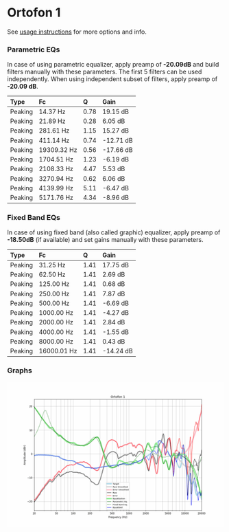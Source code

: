 # Ortofon 1
See [usage instructions](https://github.com/jaakkopasanen/AutoEq#usage) for more options and info.

### Parametric EQs
In case of using parametric equalizer, apply preamp of **-20.09dB** and build filters manually
with these parameters. The first 5 filters can be used independently.
When using independent subset of filters, apply preamp of **-20.09 dB**.

| Type    | Fc          |    Q | Gain      |
|:--------|:------------|:-----|:----------|
| Peaking | 14.37 Hz    | 0.78 | 19.15 dB  |
| Peaking | 21.89 Hz    | 0.28 | 6.05 dB   |
| Peaking | 281.61 Hz   | 1.15 | 15.27 dB  |
| Peaking | 411.14 Hz   | 0.74 | -12.71 dB |
| Peaking | 19309.32 Hz | 0.56 | -17.66 dB |
| Peaking | 1704.51 Hz  | 1.23 | -6.19 dB  |
| Peaking | 2108.33 Hz  | 4.47 | 5.53 dB   |
| Peaking | 3270.94 Hz  | 0.62 | 6.06 dB   |
| Peaking | 4139.99 Hz  | 5.11 | -6.47 dB  |
| Peaking | 5171.76 Hz  | 4.34 | -8.96 dB  |

### Fixed Band EQs
In case of using fixed band (also called graphic) equalizer, apply preamp of **-18.50dB**
(if available) and set gains manually with these parameters.

| Type    | Fc          |    Q | Gain      |
|:--------|:------------|:-----|:----------|
| Peaking | 31.25 Hz    | 1.41 | 17.75 dB  |
| Peaking | 62.50 Hz    | 1.41 | 2.69 dB   |
| Peaking | 125.00 Hz   | 1.41 | 0.68 dB   |
| Peaking | 250.00 Hz   | 1.41 | 7.87 dB   |
| Peaking | 500.00 Hz   | 1.41 | -6.69 dB  |
| Peaking | 1000.00 Hz  | 1.41 | -4.27 dB  |
| Peaking | 2000.00 Hz  | 1.41 | 2.84 dB   |
| Peaking | 4000.00 Hz  | 1.41 | -1.55 dB  |
| Peaking | 8000.00 Hz  | 1.41 | 0.43 dB   |
| Peaking | 16000.01 Hz | 1.41 | -14.24 dB |

### Graphs
![](./Ortofon%201.png)